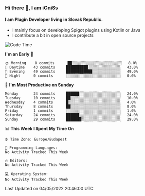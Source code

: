 ### Hi there 👋, I am iGniSs

#### I am Plugin Developer living in Slovak Republic.
- I mainly focus on developing Spigot plugins using Kotlin or Java
- I contribute a bit in open source projects

<!--START_SECTION:waka-->
![Code Time](http://img.shields.io/badge/Code%20Time-778%20hrs%2059%20mins-blue)

**I'm an Early 🐤** 

```text
🌞 Morning    8 commits      ██░░░░░░░░░░░░░░░░░░░░░░░   8.0% 
🌆 Daytime    43 commits     ██████████░░░░░░░░░░░░░░░   43.0% 
🌃 Evening    49 commits     ████████████░░░░░░░░░░░░░   49.0% 
🌙 Night      0 commits      ░░░░░░░░░░░░░░░░░░░░░░░░░   0.0%

```
📅 **I'm Most Productive on Sunday** 

```text
Monday       24 commits     ██████░░░░░░░░░░░░░░░░░░░   24.0% 
Tuesday      10 commits     ██░░░░░░░░░░░░░░░░░░░░░░░   10.0% 
Wednesday    4 commits      █░░░░░░░░░░░░░░░░░░░░░░░░   4.0% 
Thursday     8 commits      ██░░░░░░░░░░░░░░░░░░░░░░░   8.0% 
Friday       1 commits      ░░░░░░░░░░░░░░░░░░░░░░░░░   1.0% 
Saturday     24 commits     ██████░░░░░░░░░░░░░░░░░░░   24.0% 
Sunday       29 commits     ███████░░░░░░░░░░░░░░░░░░   29.0%

```


📊 **This Week I Spent My Time On** 

```text
⌚︎ Time Zone: Europe/Budapest

💬 Programming Languages: 
No Activity Tracked This Week

🔥 Editors: 
No Activity Tracked This Week

💻 Operating System: 
No Activity Tracked This Week

```


 Last Updated on 04/05/2022 20:46:00 UTC
<!--END_SECTION:waka-->